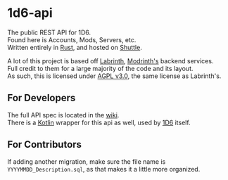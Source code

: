 # 1d6-api

The public REST API for 1D6.\
Found here is Accounts, Mods, Servers, etc.\
Written entirely in [Rust](https://rust-lang.org), and hosted on [Shuttle](https://www.shuttle.rs/).

A lot of this project is based off [Labrinth](https://github.com/modrinth/labrinth), [Modrinth's](https://modrinth.com/) backend services.\
Full credit to them for a large majority of the code and its layout.\
As such, this is licensed under [AGPL v3.0](LICENSE), the same license as Labrinth's.

## For Developers

The full API spec is located in the [wiki](../../wiki/).\
There is a [Kotlin](/sdk/) wrapper for this api as well, used by [1D6](https://github.com/OneDSix/onedsix) itself.

## For Contributors

If adding another migration, make sure the file name is `YYYYMMDD_Description.sql`, as that makes it a little more organized.
